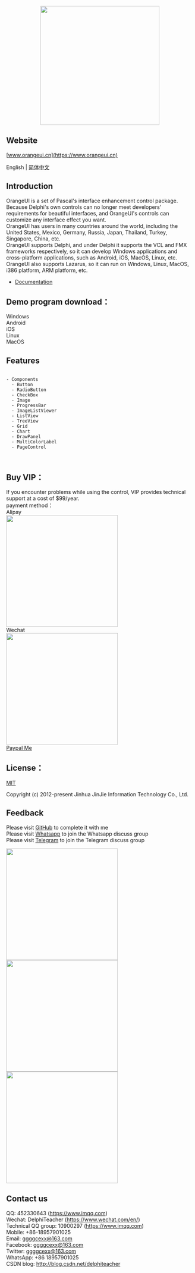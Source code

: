 <p align="center">
  <img width="320" src="https://www.orangeui.cn/orangeui.png">
</p>


## Website
[www.orangeui.cn](https://www.orangeui.cn)

English | [简体中文](./README.zh-CN.md)



## Introduction

OrangeUI is a set of Pascal's interface enhancement control package.  
Because Delphi's own controls can no longer meet developers' requirements for beautiful interfaces, and OrangeUI's controls can customize any interface effect you want.  
OrangeUI has users in many countries around the world, including the United States, Mexico, Germany, Russia, Japan, Thailand, Turkey, Singapore, China, etc.  
OrangeUI supports Delphi, and under Delphi it supports the VCL and FMX frameworks respectively, so it can develop Windows applications and cross-platform applications, such as Android, iOS, MacOS, Linux, etc.  
OrangeUI also supports Lazarus, so it can run on Windows, Linux, MacOS, i386 platform, ARM platform, etc.  

- [Documentation](https://www.orangeui.cn/en-US/components/install)


## Demo program download：
Windows  
Android  
iOS  
Linux  
MacOS  



## Features

```

- Components
  - Button
  - RadioButton
  - CheckBox
  - Image
  - ProgressBar
  - ImageListViewer
  - ListView
  - TreeView
  - Grid
  - Chart
  - DrawPanel
  - MultiColorLabel
  - PageControl



```




## Buy VIP：
If you encounter problems while using the control, VIP provides technical support at a cost of $99/year.  
payment method：  
Alipay  
<img src="https://www.orangeui.cn/image/alipay_barcode.jpg" width="300" />  
Wechat    
<img src="https://www.orangeui.cn/image/wechatpay_barcode.png" width="300" />    
[Paypal Me](https://www.paypal.me/DelphiTeacher)  


## License：
[MIT](https://github.com/DelphiTeacher/OrangeUI4Lazarus/blob/master/LICENSE)

Copyright (c) 2012-present Jinhua JinJie Information Technology Co., Ltd.  




## Feedback

Please visit [GitHub](https://github.com/DelphiTeacher/OrangeUI4Lazarus) to complete it with me  
Please visit [Whatsapp](https://chat.whatsapp.com/HnsO8lr9nHGHMAZCUiJZtR) to join the Whatsapp discuss group  
Please visit [Telegram](https://t.me/+ucRAUnwMlnxiZWU1) to join the Telegram discuss group

<div>
  <img data-type="orangeui_qqgroup" src="https://www.orangeui.cn/image/orangeui_qqgroup_qrcode.jpg" width="300" />
  <img data-type="delphi_mp" src="https://www.orangeui.cn/image/delphi_mp_qrcode.jpg" width="300" />
  <img data-type="my_wechat" src="https://www.orangeui.cn/image/my_wechat_qrcode.jpg" width="300" />
</div>




## Contact us

QQ: 452330643 (https://www.imqq.com)  
Wechat: DelphiTeacher (https://www.wechat.com/en/)  
Technical QQ group: 10900297 (https://www.imqq.com)  
Mobile: +86-18957901025  
Email: ggggcexx@163.com  
Facebook: ggggcexx@163.com  
Twitter: ggggcexx@163.com  
WhatsApp: +86 18957901025  
CSDN blog: http://blog.csdn.net/delphiteacher


